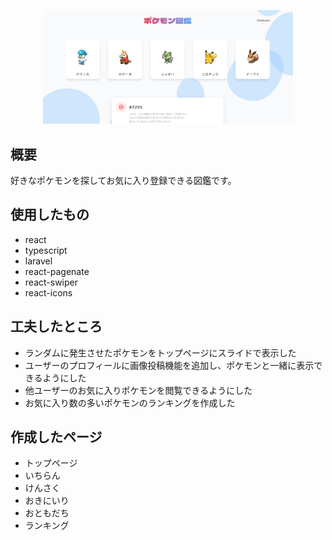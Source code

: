 <p align="center"><a href="https://risu-3-pokemon.net" target="_blank"><img src="https://github.com/risu043/pokemon-laravel-github/blob/main/public/images/ogp.png" width="400" alt="Laravel Logo"></a></p>


## 概要

好きなポケモンを探してお気に入り登録できる図鑑です。

## 使用したもの

- react
- typescript
- laravel
- react-pagenate
- react-swiper
- react-icons

## 工夫したところ

- ランダムに発生させたポケモンをトップページにスライドで表示した
- ユーザーのプロフィールに画像投稿機能を追加し、ポケモンと一緒に表示できるようにした
- 他ユーザーのお気に入りポケモンを閲覧できるようにした
- お気に入り数の多いポケモンのランキングを作成した

## 作成したページ

- トップページ
- いちらん
- けんさく
- おきにいり
- おともだち
- ランキング
